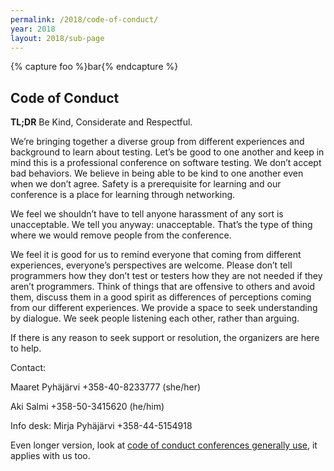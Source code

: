 ```yaml
---
permalink: /2018/code-of-conduct/
year: 2018
layout: 2018/sub-page
---
```

{% capture foo %}bar{% endcapture %}

<div class="container" id="topics">

  <section class="main-content text-center" id="topic-keynotes">
<h1>Code of Conduct</h1>

<p><strong>TL;DR</strong>  Be Kind, Considerate and Respectful.</p>

<p>We’re bringing together a diverse group from different experiences and background to learn about testing. Let’s be good to one another and keep in mind this is a professional conference on software testing. We don’t accept bad behaviors. We believe in being able to be kind to one another even when we don’t agree. Safety is a prerequisite for learning and our conference is a place for learning through networking. </p>

<p>We feel we shouldn’t have to tell anyone harassment of any sort is unacceptable. We tell you anyway: unacceptable. That’s the type of thing where we would remove people from the conference.</p>

<p>We feel it is good for us to remind everyone that coming from different experiences, everyone’s perspectives are welcome. Please don’t tell programmers how they don’t test or testers how they are not needed if they aren’t programmers. Think of things that are offensive to others and avoid them, discuss them in a good spirit as differences of perceptions coming from our different experiences. We provide a space to seek understanding by dialogue. We seek people listening each other, rather than arguing.</p>

<p>If there is any reason to seek support or resolution, the organizers are here to help. </p>

<p>Contact: </p>

  <p>Maaret Pyhäjärvi <maaret@iki.fi> +358-40-8233777 (she/her)</p>

  <p>Aki Salmi <aki.salmi@iki.fi> +358-50-3415620 (he/him)</p>

  <p>Info desk: Mirja Pyhäjärvi +358-44-5154918</p>


<p>Even longer version, look at <a href="http://confcodeofconduct.com">code of conduct conferences generally use</a>, it applies with us too. </p>
</section>

</div>
